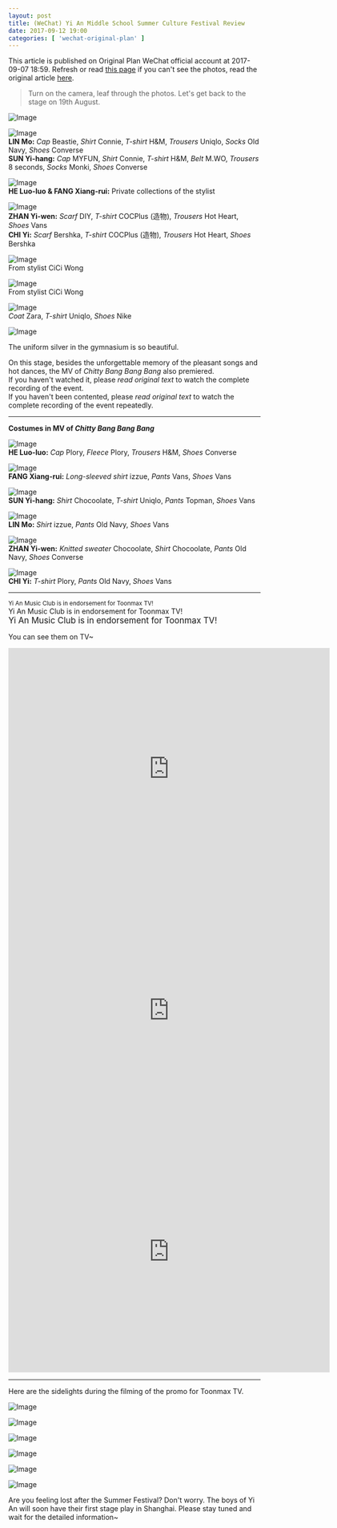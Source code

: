```yaml
---
layout: post
title: (WeChat) Yi An Middle School Summer Culture Festival Review
date: 2017-09-12 19:00
categories: [ 'wechat-original-plan' ]
---
```


This article is published on Original Plan WeChat official account at 2017-09-07 18:59. Refresh or read [this page](https://github.com/Quadrifolium/originalplan/blob/gh-pages/_posts/WeChat/2017-09-12-WeChat-Original-Plan.md) if you can't see the photos, read the original article [here](https://mp.weixin.qq.com/s/YLozfTYP2a_EZ4vAxcV4yw).

<!-- more -->

> Turn on the camera, leaf through the photos. Let's get back to the stage on 19th August.

![Image](http://mmbiz.qpic.cn/mmbiz_png/XOMVurd7hjSia0dICdcZw0ibeSP0yyWrVlS71iapEZJ4jQwaAYxF56b7AO4vSYaogVia2YR4acyEOoLic9pHgpzmx4g/640)

![Image](https://mmbiz.qpic.cn/mmbiz_jpg/XOMVurd7hjSia0dICdcZw0ibeSP0yyWrVl9oHEF9OyRDA0Gcok7JcE1vDiaTjiaepy726ta0KxfnxBOAoyAWa4hJUg/640)  
**LIN Mo:** *Cap* Beastie, *Shirt* Connie, *T-shirt* H&M, *Trousers* Uniqlo, *Socks* Old Navy, *Shoes* Converse  
**SUN Yi-hang:** *Cap* MYFUN, *Shirt* Connie, *T-shirt* H&M, *Belt* M.WO, *Trousers* 8 seconds, *Socks* Monki, *Shoes* Converse

![Image](https://mmbiz.qpic.cn/mmbiz_jpg/XOMVurd7hjSia0dICdcZw0ibeSP0yyWrVl8Rt9ibnicpqVpu4ia9VkpRzwtxVbCaFQqSyVEG9Tek0nc3q8BVDjk5nEw/640)  
**HE Luo-luo & FANG Xiang-rui:** Private collections of the stylist

![Image](https://mmbiz.qpic.cn/mmbiz_jpg/XOMVurd7hjSia0dICdcZw0ibeSP0yyWrVlPfJkHYYvKOR52Bo7ZMkOp3tRykg1icTlkrtzukld6xeKeTFQicyzQoCA/640)  
**ZHAN Yi-wen:** *Scarf* DIY, *T-shirt* COCPlus (造物), *Trousers* Hot Heart, *Shoes* Vans  
**CHI Yi:** *Scarf* Bershka, *T-shirt* COCPlus (造物), *Trousers* Hot Heart, *Shoes* Bershka

![Image](https://mmbiz.qpic.cn/mmbiz_jpg/XOMVurd7hjSia0dICdcZw0ibeSP0yyWrVlCdUoSFAsXoB0vvcsKz55g5WQLZbslNJWicmVncrDqNQkI9yvYSdJBiaQ/640)  
From stylist CiCi Wong

![Image](https://mmbiz.qpic.cn/mmbiz_jpg/XOMVurd7hjSia0dICdcZw0ibeSP0yyWrVlgichlP7V2su6XAxXry2vaqaozmo7ia67rUq3JTrrXK8pxW5zIb9S9iaibw/640)  
From stylist CiCi Wong

![Image](https://mmbiz.qpic.cn/mmbiz_jpg/XOMVurd7hjSia0dICdcZw0ibeSP0yyWrVlP03lNGTRflz7YT8qQ3zVoLrl4WJ974XVYq1EUBicibHv6ZZrCzc8E1uw/640)  
*Coat* Zara, *T-shirt* Uniqlo, *Shoes* Nike

![Image](http://mmbiz.qpic.cn/mmbiz_png/XOMVurd7hjSia0dICdcZw0ibeSP0yyWrVlS71iapEZJ4jQwaAYxF56b7AO4vSYaogVia2YR4acyEOoLic9pHgpzmx4g/640)

The uniform silver in the gymnasium is so beautiful.

On this stage, besides the unforgettable memory of the pleasant songs and hot dances, the MV of *Chitty Bang Bang Bang* also premiered.  
If you haven't watched it, please *read original text* to watch the complete recording of the event.  
If you haven't been contented, please *read original text* to watch the complete recording of the event repeatedly.

---

**Costumes in MV of *Chitty Bang Bang Bang***

![Image](https://mmbiz.qpic.cn/mmbiz_jpg/XOMVurd7hjSia0dICdcZw0ibeSP0yyWrVlkaxicKTa8dz6OxRqJeBpB1ghwSwY8VTzAveQyEsRTCxV5JIpaU97voA/640)  
**HE Luo-luo:** *Cap* Plory, *Fleece* Plory, *Trousers* H&M, *Shoes* Converse

![Image](https://mmbiz.qpic.cn/mmbiz_jpg/XOMVurd7hjSia0dICdcZw0ibeSP0yyWrVl8T55HnVEL8MNAbZH5DaQDaMGUggib9m7swbkonu8hictGQ8OxgqHR1XQ/640)  
**FANG Xiang-rui:** *Long-sleeved shirt* izzue, *Pants* Vans, *Shoes* Vans

![Image](https://mmbiz.qpic.cn/mmbiz_jpg/XOMVurd7hjSia0dICdcZw0ibeSP0yyWrVl6QyRTib8VdlefY0KbkzECdcY6TU3W4rKXkNASXIiaOE9AAIJic8v8CAWw/640)  
**SUN Yi-hang:** *Shirt* Chocoolate, *T-shirt* Uniqlo, *Pants* Topman, *Shoes* Vans

![Image](https://mmbiz.qpic.cn/mmbiz_jpg/XOMVurd7hjSia0dICdcZw0ibeSP0yyWrVlZib5dQicBG1YhWYQcKaGmIZ9A2l5pIRuJvGRTDJ8MyicuTLdFtO3R4o3w/640)  
**LIN Mo:** *Shirt* izzue, *Pants* Old Navy, *Shoes* Vans

![Image](https://mmbiz.qpic.cn/mmbiz_jpg/XOMVurd7hjSia0dICdcZw0ibeSP0yyWrVlmTsCUwv96HPHekMke5GUzgjqbtubSAxT8eib0VdG7gS2ibr7Q3zGDFyQ/640)  
**ZHAN Yi-wen:** *Knitted sweater* Chocoolate, *Shirt* Chocoolate, *Pants* Old Navy, *Shoes* Converse

![Image](https://mmbiz.qpic.cn/mmbiz_jpg/XOMVurd7hjSia0dICdcZw0ibeSP0yyWrVlQQL2jBNyGfVyr8qLjF8TjBQwTGUicRS6synvVUtZQJWbGiaDt2UOEaRQ/640)  
**CHI Yi:** *T-shirt* Plory, *Pants* Old Navy, *Shoes* Vans

---

<small>Yi An Music Club is in endorsement for Toonmax TV!</small>  
Yi An Music Club is in endorsement for Toonmax TV!  
<big>Yi An Music Club is in endorsement for Toonmax TV!</big>

You can see them on TV~

<iframe class="video_iframe" data-vidtype="2" allowfullscreen="" data-ratio="1.2352941176470589" data-w="336" data-src="https://v.qq.com/iframe/player.html?vid=p0545stx1gn&amp;width=642&amp;height=481.5&amp;auto=0" style="display: block; width: 642px !important; height: 481.5px !important; overflow: hidden;" data-vh="481.5" data-vw="642" src="https://v.qq.com/iframe/player.html?vid=p0545stx1gn&amp;width=642&amp;height=481.5&amp;auto=0" scrolling="no" width="642" height="481.5" frameborder="0"></iframe>

<iframe class="video_iframe" data-vidtype="2" allowfullscreen="" data-ratio="1.2352941176470589" data-w="336" data-src="https://v.qq.com/iframe/player.html?vid=x05459drf6l&amp;width=642&amp;height=481.5&amp;auto=0" style="display: block; width: 642px !important; height: 481.5px !important; overflow: hidden;" data-vh="481.5" data-vw="642" src="https://v.qq.com/iframe/player.html?vid=x05459drf6l&amp;width=642&amp;height=481.5&amp;auto=0" scrolling="no" width="642" height="481.5" frameborder="0"></iframe>

<iframe class="video_iframe" data-vidtype="2" allowfullscreen="" data-ratio="1.2352941176470589" data-w="336" data-src="https://v.qq.com/iframe/player.html?vid=s0545r59bb5&amp;width=642&amp;height=481.5&amp;auto=0" style="display: block; width: 642px !important; height: 481.5px !important; overflow: hidden;" data-vh="481.5" data-vw="642" src="https://v.qq.com/iframe/player.html?vid=s0545r59bb5&amp;width=642&amp;height=481.5&amp;auto=0" scrolling="no" width="642" height="481.5" frameborder="0"></iframe>

---

Here are the sidelights during the filming of the promo for Toonmax TV.

![Image](https://mmbiz.qpic.cn/mmbiz_jpg/XOMVurd7hjSia0dICdcZw0ibeSP0yyWrVlE297nBw3265UanYbI2uFic0jcExSaV1vpfeibKKsxAhwS8FICKVLosZA/640)

![Image](https://mmbiz.qpic.cn/mmbiz_jpg/XOMVurd7hjSia0dICdcZw0ibeSP0yyWrVlIT8UE5JnxtJU5AKELHMolkstzhDzFMPgyBT39KVw0IVv3rUzLiaznXA/640)

![Image](https://mmbiz.qpic.cn/mmbiz_jpg/XOMVurd7hjSia0dICdcZw0ibeSP0yyWrVlN7Zm0fqibM1niaHwVknZ7mT8FCY0tuDiagBFoFGiaVAWBSenxOc7icmc4rg/640)

![Image](https://mmbiz.qpic.cn/mmbiz_jpg/XOMVurd7hjSia0dICdcZw0ibeSP0yyWrVlCqib7qdkJI2ZvL9ntPZia4H28aroNSEXkNCwj5GHF15ljNj1aCD8ZA9g/640)

![Image](https://mmbiz.qpic.cn/mmbiz_jpg/XOMVurd7hjSia0dICdcZw0ibeSP0yyWrVlIOiaruseVWiaaLezT6j7y7Yibs8UZOh1UXVtibsmsFzEWg3manFLc6VwAg/640)

![Image](https://mmbiz.qpic.cn/mmbiz_jpg/XOMVurd7hjSia0dICdcZw0ibeSP0yyWrVl5JDWqoE4qup3vEaDJqKC4qIPft0OH9pn250C9BAzAy5ymc4QJKv4hg/640)

Are you feeling lost after the Summer Festival? Don't worry. The boys of Yi An will soon have their first stage play in Shanghai. Please stay tuned and wait for the detailed information~

